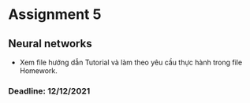 # Assignment 5 

## Neural networks 

* Xem file hướng dẫn Tutorial và làm theo yêu cầu thực hành trong file Homework.

### Deadline: 12/12/2021
